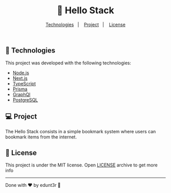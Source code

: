 <h1 align="center">
  🚀 Hello Stack
</h1>

<p align="center">
  <a href="#-technologies">Technologies</a>&nbsp;&nbsp;&nbsp;|&nbsp;&nbsp;&nbsp;
  <a href="#-project">Project</a>&nbsp;&nbsp;&nbsp;|&nbsp;&nbsp;&nbsp;
  <a href="#memo-license">License</a>
</p>

<br>

## 🚀 Technologies

This project was developed with the following technologies:

- [Node.js](https://nodejs.org/en/)
- [Next.js](https://nextjs.org/)
- [TypeScript](https://www.typescriptlang.org/)
- [Prisma](https://www.prisma.io/)
- [GraphQl](https://graphql.org/)
- [PostgreSQL](https://www.postgresql.org/)

## 💻 Project

The Hello Stack consists in a simple bookmark system where users can bookmark items from the internet.

## :memo: License

This project is under the MIT license. Open [LICENSE](LICENSE.md) archive to get more info

---

Done with ♥ by edunt3r :wave:
